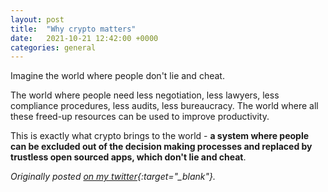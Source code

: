 ```yaml
---
layout: post
title:  "Why crypto matters"
date:   2021-10-21 12:42:00 +0000
categories: general
---
```


Imagine the world where people don't lie and cheat. 

The world where people need less negotiation, less lawyers, less compliance procedures, less audits, less bureaucracy. The world where all these freed-up resources can be used to improve productivity.

This is exactly what crypto brings to the world - **a system where people can be excluded out of the decision making processes and replaced by trustless open sourced apps, which don't lie and cheat**.

*Originally posted [on my twitter](https://twitter.com/dashtiev){:target="_blank"}.*